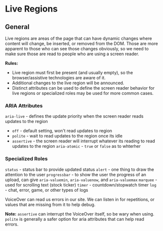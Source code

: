 # Live Regions

## General

Live regions are areas of the page that can have dynamic changes where content will change, be inserted, or removed from the DOM. Those are more apparent to those who can see those changes obviously, so we need to make sure those are read to people who are using a screen reader.

**Rules:**

- Live region must first be present (and usually empty), so the browser/assistive technologies are aware of it.
- Additional changes to the live region will be announced.
- Distinct attributes can be used to define the screen reader behavior for live regions or specialized roles may be used for more common cases.

### ARIA Attributes
`aria-live` - defines the update priority when the screen reader reads updates to the region
  - `off` - default setting, won't read updates to region
  - `polite` - wait to read updates to the region once its idle
  - `assertive` - the screen reader will interrupt whatever its reading to read updates to the region
`aria-atomic` - `true` or `false` as to whterher


### Specialized Roles
`status` - status bar to provide updated status
`alert` - one thing to draw the attention to the user
`progressbar` - to show the user the progress of an upload, can give `aria-valuemin`, `aria-valuenow`, and `aria-valuemax`
`marquee` - used for scrolling text (stock ticker)
`timer` - countdown/stopwatch timer
`log` - chat, error, game, or other types of logs

VoiceOver can read us errors in our site. We can listen in for repetitions, or values that are missing from it to help debug.

**Note:** `assertive` can interrupt the VoiceOver itself, so be wary when using. `polite` is generally a safer option for aria attributes that can help read errors.
